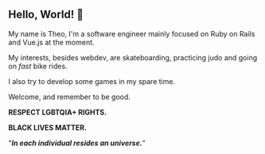 ## Hello, World! 👋

My name is Theo, I'm a software engineer mainly focused on Ruby on Rails and Vue.js at the moment.

My interests, besides webdev, are skateboarding, practicing judo and going on *fast* bike rides.

I also try to develop some games in my spare time.

Welcome, and remember to be good.

**RESPECT LGBTQIA+ RIGHTS.**

**BLACK LIVES MATTER.**

"***In each individual resides an universe.***"

